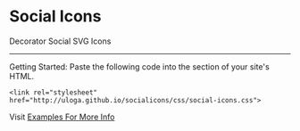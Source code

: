 # Social Icons
Decorator Social SVG Icons

---
Getting Started:
Paste the following code into the <head> section of your site's HTML.
```  
<link rel="stylesheet" href="http://uloga.github.io/socialicons/css/social-icons.css">

```
  
Visit [Examples For More Info](http://uloga.github.io/socialicons/)

